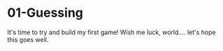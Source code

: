 # 01-Guessing
It's time to try and build my first game!  Wish me luck, world.... let's hope this goes well.
